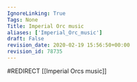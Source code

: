 ```yaml
---
IgnoreLinking: True
Tags: None
Title: Imperial Orc music
aliases: ['Imperial_Orc_music']
draft: False
revision_date: 2020-02-19 15:56:50+00:00
revision_id: 78735
---
```


#REDIRECT [[Imperial Orcs music]]